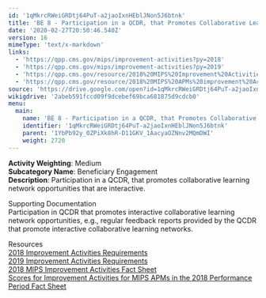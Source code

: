 ```yaml
---
id: '1qMkrcRWeiGRDtj64PuT-a2jaoIxnHEblJNon5J6btnk'
title: 'BE 8 - Participation in a QCDR, that Promotes Collaborative Learning Network Opportunities that are Interactive'
date: '2020-02-27T20:50:46.540Z'
version: 16
mimeType: 'text/x-markdown'
links:
  - 'https://qpp.cms.gov/mips/improvement-activities?py=2018'
  - 'https://qpp.cms.gov/mips/improvement-activities?py=2019'
  - 'https://qpp.cms.gov/resource/2018%20MIPS%20Improvement%20Activities%20Fact%20Sheet'
  - 'https://qpp.cms.gov/resource/2018%20MIPS%20APMs%20improvement%20Activities%20scores%20fact%20sheet'
source: 'https://drive.google.com/open?id=1qMkrcRWeiGRDtj64PuT-a2jaoIxnHEblJNon5J6btnk'
wikigdrive: '2abeb591fccd09f9dcebef69bca681875d9cdcb0'
menu:
  main:
    name: 'BE 8 - Participation in a QCDR, that Promotes Collaborative Learning Network Opportunities that are Interactive'
    identifier: '1qMkrcRWeiGRDtj64PuT-a2jaoIxnHEblJNon5J6btnk'
    parent: '1YbPb92y_0ZPiXk8hR-D11GKV_1AacyaOZNnv2MQmDWI'
    weight: 2720
---
```





**Activity Weighting**: Medium  
**Subcategory Name**: Beneficiary Engagement  
**Description**: Participation in a QCDR, that promotes collaborative learning network opportunities that are interactive.




Supporting Documentation  
Participation in QCDR that promotes interactive collaborative learning network opportunities, e.g., regular feedback reports provided by the QCDR that promote interactive collaborative learning networks.




Resources  
[2018 Improvement Activities Requirements](https://qpp.cms.gov/mips/improvement-activities?py=2018)  
[2019 Improvement Activities Requirements](https://qpp.cms.gov/mips/improvement-activities?py=2019)  
[2018 MIPS Improvement Activities Fact Sheet](https://qpp.cms.gov/resource/2018%20MIPS%20Improvement%20Activities%20Fact%20Sheet)  
[Scores for Improvement Activities for MIPS APMs in the 2018 Performance Period Fact Sheet](https://qpp.cms.gov/resource/2018%20MIPS%20APMs%20improvement%20Activities%20scores%20fact%20sheet)
